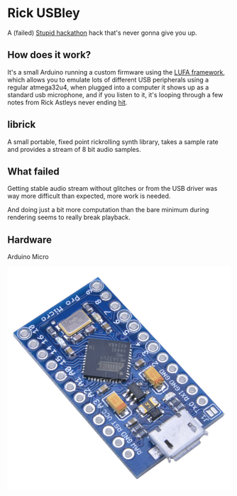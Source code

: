 # Rick USBley

A (failed) [Stupid hackathon](https://www.stupidhackathon.se/) hack that's never gonna give you up.


## How does it work?

It's a small Arduino running a custom firmware using the [LUFA framework](http://www.fourwalledcubicle.com/LUFA.php), which allows you to emulate lots of different USB peripherals using a regular atmega32u4, when plugged into a computer it shows up as a standard usb microphone, and if you listen to it, it's looping through a few notes from Rick Astleys never ending [hit](https://www.youtube.com/watch?v=dQw4w9WgXcQ).


## librick

A small portable, fixed point rickrolling synth library, takes a sample rate and provides a stream of 8 bit audio samples.


## What failed

Getting stable audio stream without glitches or from the USB driver was way more difficult than expected, more work is needed.

And doing just a bit more computation than the bare minimum during rendering seems to really break playback.


## Hardware

Arduino Micro

![Arduino Pro Micro](micro.jpg)

